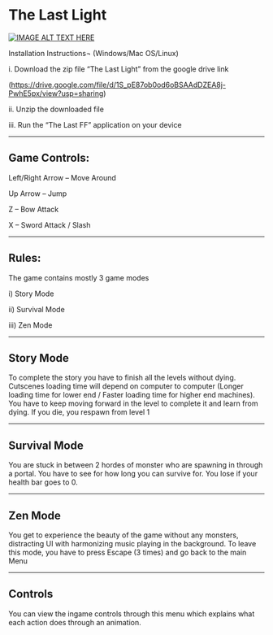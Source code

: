 # The Last Light 



[![IMAGE ALT TEXT HERE](https://drive.google.com/file/d/1wJnLkPhpSURqXakoQWjACF1QPn1FXg5r/view?usp=sharing)](https://www.youtube.com/watch?v=THoo8PgohL4)

Installation Instructions¬ (Windows/Mac OS/Linux)


i.	Download the zip file “The Last Light” from the google drive link

 (https://drive.google.com/file/d/1S_pE87ob0od6oBSAAdDZEA8j-PwhE5px/view?usp=sharing)

ii.	Unzip the downloaded file

iii.	Run the “The Last FF” application on your device

--------------------------------------------------------------------------------------------------------------------------------------------------------------------

## Game Controls:

Left/Right Arrow – Move Around

Up Arrow – Jump

Z – Bow Attack

X – Sword Attack / Slash

---------------------------------------------------------------------------------------------------------------------------------------------------------------------

## Rules:

The game contains mostly 3 game modes 

i)	Story Mode

ii)	Survival Mode

iii)	Zen Mode



--------------------------------------------------------------------------------------------------------------------------------------------------------------------

## Story Mode

To complete the story you have to finish all the levels without dying. 
Cutscenes loading time will depend on computer to computer (Longer loading time for lower end / Faster loading time for higher end machines). 
You have to keep moving forward in the level to complete it and learn from dying.
If you die, you respawn from level 1

--------------------------------------------------------------------------------------------------------------------------------------------------------------------

## Survival Mode

You are stuck in between 2 hordes of monster who are spawning in through a portal. You have to see for how long you can survive for.
You lose if your health bar goes to 0.

--------------------------------------------------------------------------------------------------------------------------------------------------------------------

## Zen Mode

You get to experience the beauty of the game without any monsters, distracting UI with harmonizing music playing in the background.
To leave this mode, you have to press Escape (3 times) and go back to the main Menu

--------------------------------------------------------------------------------------------------------------------------------------------------------------------

## Controls

You can view the ingame controls through this menu which explains what each action does through an animation.
 



